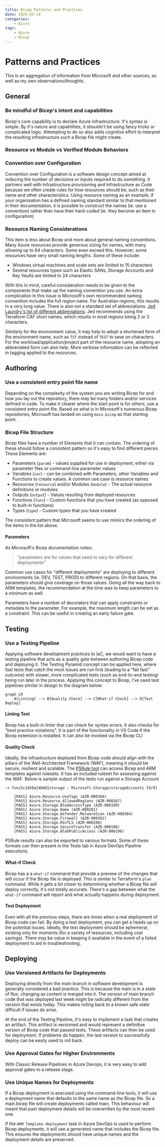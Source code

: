 ```yaml
---
title: Bicep Patterns and Practices
date: 2025-03-14
categories:
    - Azure
tags:
    - Azure
    - Bicep
---
```


# Patterns and Practices

This is an aggregation of information from Microsoft and other sources, as well as my own observations/thoughts.

## General

### Be mindful of Bicep's intent and capabilities

Bicep's core capability is to declare Azure infrastructure.  It's syntax is simple.  By it's nature and capabilities, it shouldn't be using fancy tricks or complicated logic.  Attempting to do so also adds cognitive effort to interpret the resulting infrastructure such a Bicep file might create.

### Resource vs Module vs Verified Module Behaviors

### Convention over Configuration

Convention over Configuration is a software design concept aimed at reducing the number of decisions or inputs required to do something.  It partners well with Infrastructure provisioning and Infrastructure as Code because we often create rules for how resources should be, such as their name and other characteristics.  Using resource naming as an example, if your organisation has a defined naming standard similar to that mentioned in their documentation, it is possible to construct the names (ie. use a convention) rather than have their hard-coded (ie. they become an item in configuration)

### Resource Naming Considerations

This item is less about Bicep and more about general naming conventions.  Many Azure resources provide generous sizing for names, with many allowing up to 64 characters.  Some even exceed this.  However, some resources have very small naming lengths.  Some of these include:

* Windows virtual machines and scale sets are limited to 15 characters
* Several resources types such as Elastic SANs, Storage Accounts and Key Vaults are limited to 24 characters

With this in mind, careful consideration needs to be given to the components that make up the naming convention you use.  An extra complication in this issue is Microsoft's own recommended naming convention includes the full region name.  For Australian regions, this results in a very long value.  There is also not a standard set of abbreviations.  [Jed Laundry's list of different abbreviations](https://www.jlaundry.nz/2022/azure_region_abbreviations/).  Jed recommends using the Terraform CAF short names, which results in most regions being 2 or 3 characters.

Similarly for the environment value, it may help to adopt a shortened form of the environment name, such as `TST` instead of `TEST` to save on characters.  For the workload/application/project part of the resource name, adopting an abbreviated form can also help.  More verbose information can be reflected in tagging applied to the resources.

## Authoring

### Use a consistent entry point file name

Depending on the complexity of the system you are writing Bicep for and how you lay out the repository, there may be many folders and/or services defined in code.  To make it clearer where the start point is for others, use a consistent entry point file.  Based on what is in Microsoft's numerous Bicep repositories, Microsoft has landed on using `main.bicep` as that starting point.

### Bicep File Structure

Bicep files have a number of Elements that it can contain.  The ordering of these should follow a consistent pattern so it's easy to find different pieces.  These Elements are:

* Parameters (`param`) - values supplied for use in deployment, either via parameter files or command-line parameter values
* Variables (`var`) - can be combined with Parameters, other Variables and Functions to create values.  A common use case is resource names
* Resources (`resource`) and/or Modules (`module`) - The actual resource definitions or modules
* Outputs (`output`) - Values resulting from deployed resources
* Functions (`func`) - Custom functions that you have created (as opposed to built-in functions)
* Types (`type`) - Custom types that you have created

The consistent pattern that Microsoft seems to use mimics the ordering of the items in the list above.

#### Parameters

As Microsoft's Bicep documentation notes:
> "parameters are for values that need to vary for different deployments"

Common use cases for "different deployments" are deploying to different environments (ie. DEV, TEST, PROD) to different regions.  On that basis, the parameters should give coverage on those values.  Going all the way back to ARM templates, the recommendation at the time was to keep parameters to a minimum as well.

Parameters have a number of decorators that can apply constraints or metadata to the parameter.  For example, the maximum length can be set as a constraint.  This can be useful in creating an early failure gate.

## Testing

### Use a Testing Pipeline

Applying software development practices to IaC, we would want to have a testing pipeline that acts as a quality gate between authoring Bicep code and deploying it.  The Testing Pyramid concept can be applied here, where fast tests that catch the most issues are run first (leading to a "fail fast" outcome) with slower, more complicated tests (such as end-to-end testing) being run later in the process.  Applying this concept to Bicep, I've used test pipelines similar in design to the diagram below:

``` mermaid
graph LR
    A[Linting] --> B[Quality Check] --> C[What-if Check] --> D[Test Deploy]
```

#### Linting Test

Bicep has a built-in linter that can check for syntax errors.  It also checks for "best practice violations".  It is part of the functionality in VS Code if the Bicep extension is installed.  It can also be invoked via the Bicep CLI

#### Quality Check

Ideally, the infrastructure deployed from Bicep code should align with the pillars of the Well-Architected Framework (WAF), meaning it should be secure, resilient and scalable.  The [PSRule tool](https://microsoft.github.io/PSRule/v2/) can access Bicep and ARM templates against rulesets.  It has an included ruleset for assessing against the WAF.  Below is sample output of the tests run against a Storage Account

``` shell
-> func5c1d59a24b601storage : Microsoft.Storage/storageAccounts [9/9]

    [PASS] Azure.Resource.UseTags (AZR-000166)
    [PASS] Azure.Resource.AllowedRegions (AZR-000167)
    [PASS] Azure.Storage.BlobAccessType (AZR-000199)
    [PASS] Azure.Storage.Name (AZR-000201)
    [PASS] Azure.Storage.Defender.MalwareScan (AZR-000384)
    [PASS] Azure.Storage.Firewall (AZR-000202)
    [PASS] Azure.Storage.MinTLS (AZR-000200)
    [PASS] Azure.Storage.SecureTransfer (AZR-000196)
    [PASS] Azure.Storage.BlobPublicAccess (AZR-000198)
```

PSRule results can also be exported to various formats.  Some of these formats can then present in the Tests tab in Azure DevOps Pipeline executions.

#### What-if Check

Bicep has a a `what-if` command that provide a preview of the changes that will occur if the Bicep file is deployed.  This is similar to Terraform's `plan` command.  While it gets a bit closer to determining whether a Bicep file will deploy correctly, it's not totally accurate.  There's a gap between what the `what-if` command will report and what actually happens during deployment.

#### Test Deployment

Even with all the previous steps, there are times when a real deployment of Bicep code can fail.  By doing a test deployment, you can get a heads up on the potential issues.  Ideally, the test deployment should be ephemeral, existing only for moments (for a variety of resources, including cost savings).  There may be value in keeping it available in the event of a failed deployment to aid in troubleshooting.

## Deploying

### Use Versioned Artifacts for Deployments

Deploying directly from the main branch in software development is generally considered a bad practice.  This is because the main is in a state of flux, changing as content is merged into it.  The version of main branch code that was deployed last week might be radically different from the version that exists today.  This makes rolling back to a known safe state difficult if issues do arise.

At the end of the Testing Pipeline, it's easy to implement a task that creates an artifact.  This artifact is versioned and would represent a definitive version of Bicep code that passed tests.  These artifacts can then be used for deployment.  If problems do happen, the last version to successfully deploy can be easily used to roll back.

### Use Approval Gates for Higher Environments

With Classic Release Pipelines in Azure Devops, it is very easy to add approval gates to a release stage.

### Use Unique Names for Deployments

If a Bicep deployment is executed using the command-line tools, it will use a deployment name that defaults to the same name as the Bicep file.  So a main.bicep file will create deployments called main.  This behaviour will meant that past deployment details will be overwritten by the most recent one.

If the `ARM Template deployment` task in Azure DevOps is used to perform Bicep deployments, it will use a generated name that includes the Bicep file.  This ensures the deployments should have unique names and the deployment details are preserved.